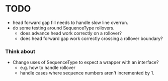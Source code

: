 # TODO

- head forward gap fill needs to handle slow line overrun.
- do some testing around SequenceType rollovers.
    - does advance head work correctly on a rollover?
    - does head forward gap work correctly crossing a rollover boundary? 

### Think about 

- Change uses of SequenceType to expect a wrapper with an interface? 
    - e.g. how to handle rollover
    - handle cases where sequence numbers aren't incremented by 1.
